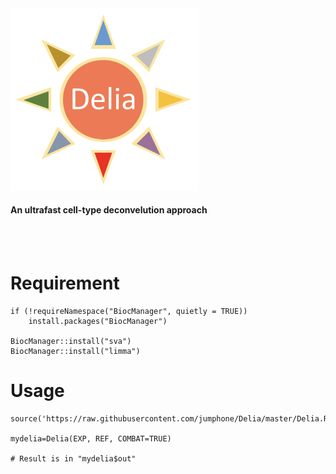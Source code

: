 <img src="https://github.com/jumphone/Delia/blob/master/img/Delia_LOGO.png" width="300">


#### An ultrafast cell-type deconvelution approach

</br>
</br>

# Requirement

    if (!requireNamespace("BiocManager", quietly = TRUE))
        install.packages("BiocManager")
        
    BiocManager::install("sva")
    BiocManager::install("limma")

# Usage

    source('https://raw.githubusercontent.com/jumphone/Delia/master/Delia.R')
    
    mydelia=Delia(EXP, REF, COMBAT=TRUE)
    
    # Result is in "mydelia$out"
    
    




